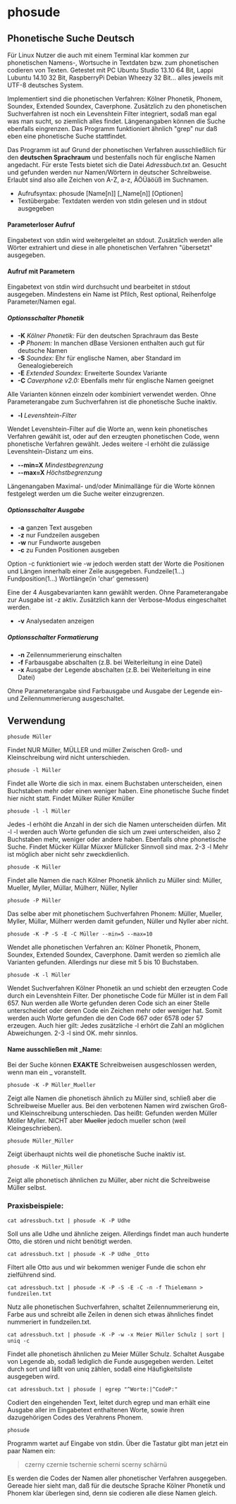 # phosude
## Phonetische Suche Deutsch
Für Linux Nutzer die auch mit einem Terminal klar kommen zur phonetischen Namens-, Wortsuche in Textdaten bzw. zum phonetischen codieren von Texten.
Getestet mit PC Ubuntu Studio 13.10 64 Bit, Lappi Lubuntu 14.10 32 Bit, RaspberryPi Debian Wheezy 32 Bit... alles jeweils mit UTF-8 deutsches System.

Implementiert sind die phonetischen Verfahren: Kölner Phonetik, Phonem, Soundex, Extended Soundex, Caverphone.
Zusätzlich zu den phonetischen Suchverfahren ist noch ein Levenshtein Filter integriert, sodaß man egal was man sucht, so ziemlich alles findet.
Längenangaben können die Suche ebenfalls eingrenzen. Das Programm funktioniert ähnlich "grep" nur daß eben eine phonetische Suche stattfindet.

Das Programm ist auf Grund der phonetischen Verfahren ausschließlich für den **deutschen Sprachraum** und bestenfalls noch für englische Namen angedacht. Für erste Tests bietet sich die Datei *Adressbuch.txt* an. Gesucht und gefunden werden nur Namen/Wörtern in deutscher Schreibweise. Erlaubt sind also alle Zeichen von A-Z, a-z, ÄÖÜäöüß im Suchnamen.

* Aufrufsyntax: phosude [Name[n]] [_Name[n]] [Optionen]
* Textübergabe: Textdaten werden von stdin gelesen und in stdout ausgegeben

#### Parameterloser Aufruf
Eingabetext von stdin wird weitergeleitet an stdout. Zusätzlich werden alle Wörter extrahiert und diese in alle phonetischen Verfahren "übersetzt" ausgegeben.
#### Aufruf mit Parametern
Eingabetext von stdin wird durchsucht und bearbeitet in stdout ausgegeben. Mindestens ein Name ist Pfilch, Rest optional, Reihenfolge Parameter/Namen egal.

##### Optionsschalter Phonetik
- **-K** *Kölner Phonetik:* Für den deutschen Sprachraum das Beste
- **-P** *Phonem:* In manchen dBase Versionen enthalten auch gut für deutsche Namen
- **-S** *Soundex:* Ehr für englische Namen, aber Standard im Genealogiebereich
- **-E** *Extended Soundex:* Erweiterte Soundex Variante
- **-C** *Caverphone v2.0:* Ebenfalls mehr für englische Namen geeignet

Alle Varianten können einzeln oder kombiniert verwendet werden. Ohne Parameterangabe zum Suchverfahren ist die phonetische Suche inaktiv.
- **-l** *Levenshtein-Filter*

Wendet Levenshtein-Filter auf die Worte an, wenn kein phonetisches Verfahren gewählt ist, oder auf den erzeugten phonetischen Code, wenn phonetische Verfahren gewählt. Jedes weitere -l erhöht die zulässige Levenshtein-Distanz um eins.

- **--min=X** *Mindestbegrenzung*
- **--max=X** *Höchstbegrenzung*

Längenangaben Maximal- und/oder Minimallänge für die Worte können festgelegt werden um die Suche weiter einzugrenzen.

##### Optionsschalter Ausgabe
- **-a** ganzen Text ausgeben
- **-z** nur Fundzeilen ausgeben
- **-w** nur Fundworte ausgeben
- **-c** zu Funden Positionen ausgeben

Option -c funktioniert wie -w jedoch werden statt der Worte die Positionen und Längen innerhalb einer Zeile ausgegeben. Fundzeile(1...) Fundposition(1...) Wortlänge(in 'char' gemessen)

Eine der 4 Ausgabevarianten kann gewählt werden. Ohne Parameterangabe zur Ausgabe ist -z aktiv. Zusätzlich kann der Verbose-Modus eingeschaltet werden.
- **-v** Analysedaten anzeigen

##### Optionsschalter Formatierung
- **-n** Zeilennummerierung einschalten
- **-f** Farbausgabe abschalten (z.B. bei Weiterleitung in eine Datei)
- **-x** Ausgabe der Legende abschalten (z.B. bei Weiterleitung in eine Datei)

Ohne Parameterangabe sind Farbausgabe und Ausgabe der Legende ein- und Zeilennummerierung ausgeschaltet.

## Verwendung
```
phosude Müller
```
Findet NUR Müller, MÜLLER und müller Zwischen Groß- und Kleinschreibung wird nicht unterschieden.
```
phosude -l Müller
```
Findet alle Worte die sich in max. einem Buchstaben unterscheiden, einen Buchstaben mehr oder
einen weniger haben. Eine phonetische Suche findet hier nicht statt. Findet Mülker Rüller Kmüller
```
phosude -l -l Müller
```
Jedes -l erhöht die Anzahl in der sich die Namen unterscheiden dürfen. Mit -l -l werden auch Worte
gefunden die sich um zwei unterscheiden, also 2 Buchstaben mehr, weniger oder andere haben.
Ebenfalls ohne phonetische Suche. Findet Mücker Küllar Müxxer Müllcker
Sinnvoll sind max. 2-3 -l Mehr ist möglich aber nicht sehr zweckdienlich.
```
phosude -K Müller
```
Findet alle Namen die nach Kölner Phonetik ähnlich zu Müller sind:
Müller, Mueller, Myller, Müllar, Mülherr, Nüller, Nyller
```
phosude -P Müller
```
Das selbe aber mit phonetischem Suchverfahren Phonem:
Müller, Mueller, Myller, Müllar, Mülherr werden damit gefunden, Nüller und Nyller aber nicht.
```
phosude -K -P -S -E -C Müller --min=5 --max=10
```
Wendet alle phonetischen Verfahren an: Kölner Phonetik, Phonem, Soundex, Extended Soundex, Caverphone.
Damit werden so ziemlich alle Varianten gefunden. Allerdings nur diese mit 5 bis 10 Buchstaben.
```
phosude -K -l Müller
```
Wendet Suchverfahren Kölner Phonetik an und schiebt den erzeugten Code durch ein Levenshtein Filter.
Der phonetische Code für Müller ist in dem Fall 657. Nun werden alle Worte gefunden deren Code sich
an einer Stelle unterscheidet oder deren Code ein Zeichen mehr oder weniger hat.
Somit werden auch Worte gefunden die den Code 667 oder 6578 oder 57 erzeugen. Auch hier gilt:
Jedes zusätzliche -l erhört die Zahl an möglichen Abweichungen. 2-3 -l sind OK. mehr sinnlos.

#### Name ausschließen mit _Name:
Bei der Suche können **EXAKTE** Schreibweisen ausgeschlossen werden, wenn man ein _ voranstellt.
```
phosude -K -P Müller_Mueller
```
Zeigt alle Namen die phonetisch ähnlich zu Müller sind, schließ aber die Schreibweise Mueller aus.
Bei den verbotenen Namen wird zwischen Groß- und Kleinschreibung unterschieden. Das heißt:
Gefunden werden Müller Möller Myller. NICHT aber ~~Mueller~~ jedoch mueller schon (weil Kleingeschrieben).
```
phosude Müller_Müller
```
Zeigt überhaupt nichts weil die phonetische Suche inaktiv ist.
```
phosude -K Müller_Müller
```
Zeigt alle phonetisch ähnlichen zu Müller, aber nicht die Schreibweise Müller selbst.

### Praxisbeispiele:
```
cat adressbuch.txt | phosude -K -P Udhe
```
Soll uns alle Udhe und ähnliche zeigen. Allerdings findet man auch hunderte Otto, die stören und nicht benötigt werden.
```
cat adressbuch.txt | phosude -K -P Udhe _Otto
```
Filtert alle Otto aus und wir bekommen weniger Funde die schon ehr zielführend sind.
```
cat adressbuch.txt | phosude -K -P -S -E -C -n -f Thielemann > fundzeilen.txt
```
Nutz alle phonetischen Suchverfahren, schaltet Zeilennummerierung ein, Farbe aus und schreibt
alle Zeilen in denen sich etwas ähnliches findet nummeriert in fundzeilen.txt.
```
cat adressbuch.txt | phosude -K -P -w -x Meier Müller Schulz | sort | uniq -c
```
Findet alle phonetisch ähnlichen zu Meier Müller Schulz.
Schaltet Ausgabe von Legende ab, sodaß lediglich die Funde ausgegeben werden.
Leitet durch sort und läßt von uniq zählen, sodaß eine Häufigkeitsliste ausgegeben wird.
```
cat adressbuch.txt | phosude | egrep "^Worte:|^CodeP:"
```
Codiert den eingehenden Text, leitet durch egrep und man erhält eine Ausgabe aller im Eingabetext enthaltenen Worte, sowie ihren dazugehörigen Codes des Verahrens Phonem.
```
phosude
```
Programm wartet auf Eingabe von stdin. Über die Tastatur gibt man jetzt ein paar Namen ein:
> czerny czernie tschernie scherni scerny schärnü

Es werden die Codes der Namen aller phonetischer Verfahren ausgegeben. Gereade hier sieht man, daß für die deutsche Sprache Kölner Phonetik und Phonem klar überlegen sind, denn sie codieren alle diese Namen gleich.

